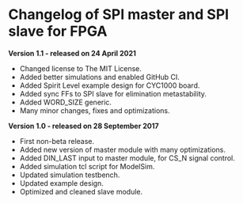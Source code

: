 # Changelog of SPI master and SPI slave for FPGA

**Version 1.1 - released on 24 April 2021**
- Changed license to The MIT License.
- Added better simulations and enabled GitHub CI.
- Added Spirit Level example design for CYC1000 board.
- Added sync FFs to SPI slave for elimination metastability.
- Added WORD_SIZE generic.
- Many minor changes, fixes and optimizations.

**Version 1.0 - released on 28 September 2017**
- First non-beta release.
- Added new version of master module with many optimizations.
- Added DIN_LAST input to master module, for CS_N signal control.
- Added simulation tcl script for ModelSim.
- Updated simulation testbench.
- Updated example design.
- Optimized and cleaned slave module.
